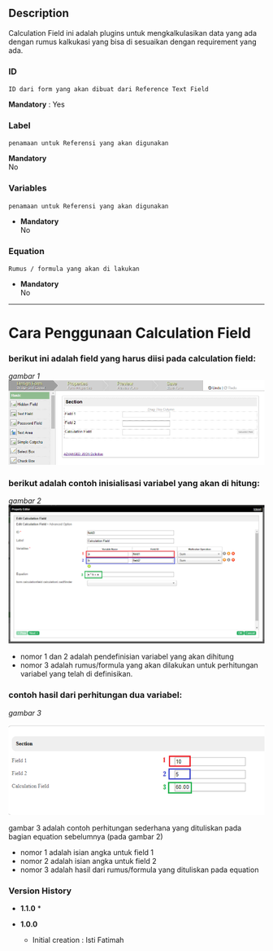 ## Description
   Calculation Field ini adalah plugins untuk mengkalkulasikan data yang ada dengan rumus kalkukasi yang bisa di sesuaikan dengan requirement yang ada.

### ID
    ID dari form yang akan dibuat dari Reference Text Field
 **Mandatory** : Yes

### Label
    penamaan untuk Referensi yang akan digunakan
**Mandatory**  
    No


### Variables
    penamaan untuk Referensi yang akan digunakan
- **Mandatory**  
    No


### Equation
    Rumus / formula yang akan di lakukan
- **Mandatory**  
    No

---------

# Cara Penggunaan Calculation Field

### berikut ini adalah field yang harus diisi pada calculation field: ###

*gambar 1*
<img src="https://raw.githubusercontent.com/kinnara-digital-studio/kecak-workflow/master/docs/assets/calculation0.png" alt="calculation0" />

### berikut adalah contoh inisialisasi variabel yang akan di hitung: ###

*gambar 2*
<img src="https://raw.githubusercontent.com/kinnara-digital-studio/kecak-workflow/master/docs/assets/calculation1.png" alt="calculation1" />

* nomor 1 dan 2 adalah pendefinisian variabel yang akan dihitung
* nomor 3 adalah rumus/formula yang akan dilakukan untuk perhitungan variabel yang telah di definisikan.

### contoh hasil dari perhitungan dua variabel: ###

*gambar 3*

<img src="https://raw.githubusercontent.com/kinnara-digital-studio/kecak-workflow/master/docs/assets/calculation2.png" alt="calculation2" />

gambar 3 adalah contoh perhitungan sederhana yang dituliskan pada bagian equation sebelumnya (pada gambar 2)
* nomor 1 adalah isian angka untuk field 1 
* nomor 2 adalah isian angka untuk field 2
* nomor 3 adalah hasil dari rumus/formula yang dituliskan pada equation


### Version History ###

*  **1.1.0**
   * 

*  **1.0.0**
   * Initial creation : Isti Fatimah


